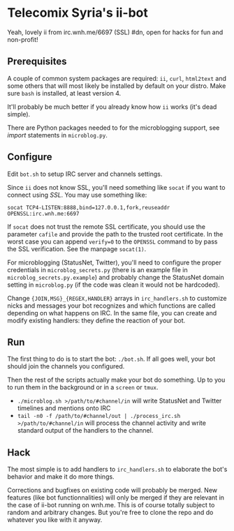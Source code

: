 # Telecomix Syria's ii-bot

Yeah, lovely ii from irc.wnh.me/6697 (SSL) #dn, open for hacks for fun and non-profit!

## Prerequisites
A couple of common system packages are required: `ii`, `curl`, `html2text` and some others that will most likely be installed by default on your distro. Make sure `bash` is installed, at least version 4.

It'll probably be much better if you already know how `ii` works (it's dead simple).

There are Python packages needed to for the microblogging support, see _import_ statements in `microblog.py`.

## Configure
Edit `bot.sh` to setup IRC server and channels settings.

Since `ii` does not know SSL, you'll need something like `socat` if you want to connect using _SSL_. You may use something like:

    socat TCP4-LISTEN:8888,bind=127.0.0.1,fork,reuseaddr OPENSSL:irc.wnh.me:6697

If `socat` does not trust the remote SSL certificate, you should use the parameter `cafile` and provide the path to the trusted root certificate. In the worst case you can append `verify=0` to the `OPENSSL` command to by pass the SSL verification. See the manpage `socat(1)`.

For microblogging (StatusNet, Twitter), you'll need to configure the proper credentials in `microblog_secrets.py` (there is an example file in `microblog_secrets.py.example`) and probably change the StatusNet domain setting in `microblog.py` (if the code was clean it would not be hardcoded).

Change `{JOIN,MSG}_{REGEX,HANDLER}` arrays in `irc_handlers.sh` to customize nicks and messages your bot recognizes and which functions are called depending on what happens on IRC. In the same file, you can create and modify existing handlers: they define the reaction of your bot.

## Run
The first thing to do is to start the bot: `./bot.sh`. If all goes well, your bot should join the channels you configured.

Then the rest of the scripts actually make your bot do something. Up to you to run them in the background or in a `screen` or `tmux`.

- `./microblog.sh >/path/to/#channel/in` will write StatusNet and Twitter timelines and mentions onto IRC
- `tail -n0 -f /path/to/#channel/out | ./process_irc.sh >/path/to/#channel/in` will process the channel activity and write standard output of the handlers to the channel.

## Hack
The most simple is to add handlers to `irc_handlers.sh` to elaborate the bot's behavior and make it do more things.

Corrections and bugfixes on existing code will probably be merged. New features (like bot functionnalities) will only be merged if they are relevant in the case of ii-bot running on wnh.me. This is of course totally subject to random and arbitrary changes. But you're free to clone the repo and do whatever you like with it anyway.
